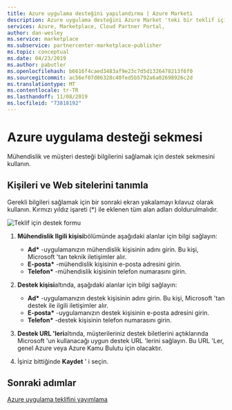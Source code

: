 ```yaml
---
title: Azure uygulama desteğini yapılandırma | Azure Marketi
description: Azure uygulama desteğini Azure Market 'teki bir teklif için yapılandırın.
services: Azure, Marketplace, Cloud Partner Portal,
author: dan-wesley
ms.service: marketplace
ms.subservice: partnercenter-marketplace-publisher
ms.topic: conceptual
ms.date: 04/23/2019
ms.author: pabutler
ms.openlocfilehash: b6616f4caed3483af9e23c7d5d1326478213f6f0
ms.sourcegitcommit: ac56ef07d86328c40fed5b5792a6a02698926c2d
ms.translationtype: MT
ms.contentlocale: tr-TR
ms.lasthandoff: 11/08/2019
ms.locfileid: "73818192"
---
```

# <a name="azure-application-support-tab"></a>Azure uygulama desteği sekmesi

Mühendislik ve müşteri desteği bilgilerini sağlamak için destek sekmesini kullanın.
 
## <a name="identify-contacts-and-websites"></a>Kişileri ve Web sitelerini tanımla

Gerekli bilgileri sağlamak için bir sonraki ekran yakalamayı kılavuz olarak kullanın. Kırmızı yıldız işareti (*) ile eklenen tüm alan adları doldurulmalıdır.

  ![Teklif için destek formu](./media/azureapp-support-tab.png)

1. **Mühendislik Ilgili kişisi**bölümünde aşağıdaki alanlar için bilgi sağlayın:

   - **Ad\*** -uygulamanızın mühendislik kişisinin adını girin. Bu kişi, Microsoft 'tan teknik iletişimler alır.
   - **E-posta\*** -mühendislik kişisinin e-posta adresini girin.
   - **Telefon\*** -mühendislik kişisinin telefon numarasını girin.
  
2. **Destek kişisi**altında, aşağıdaki alanlar için bilgi sağlayın:

   - **Ad\*** -uygulamanızın destek kişisinin adını girin. Bu kişi, Microsoft 'tan destek ile ilgili iletişimler alır.
   - **E-posta\*** -uygulamanızın destek kişisinin e-posta adresini girin.
   - **Telefon\*** -destek kişisinin telefon numarasını girin.
 
3. **Destek URL 'leri**altında, müşterileriniz destek biletlerini açtıklarında Microsoft 'un kullanacağı uygun destek URL 'lerini sağlayın. Bu URL 'Ler, genel Azure veya Azure Kamu Bulutu için olacaktır.
4. İşiniz bittiğinde **Kaydet** ' i seçin.

## <a name="next-steps"></a>Sonraki adımlar

[Azure uygulama teklifini yayımlama](./cpp-publish-offer.md)
